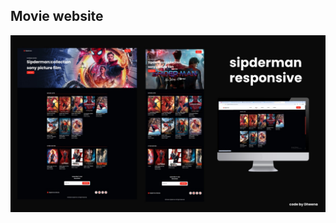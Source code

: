 ## Movie website
![imgae Alt](https://github.com/Dheena-B/sipderman-responsive/blob/main/spiderman.jpg?raw=true)

